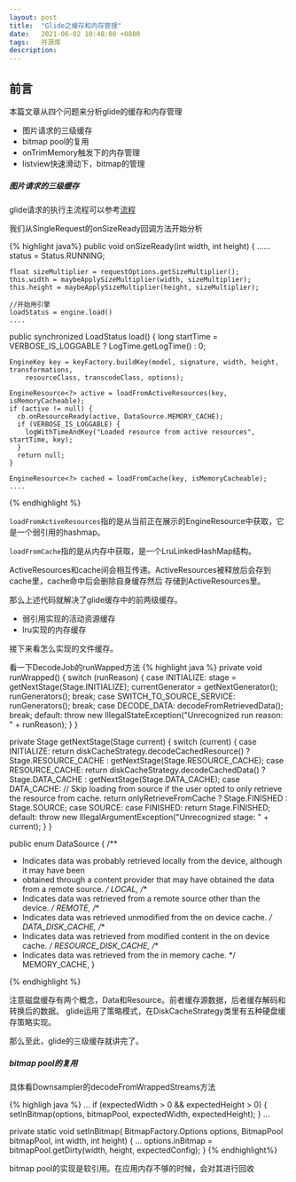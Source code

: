 ```yaml
---
layout: post
title:  "Glide之缓存和内存管理"
date:   2021-06-02 10:48:00 +0800
tags:   开源库
description:
---
```


前言
--------------
本篇文章从四个问题来分析glide的缓存和内存管理

* 图片请求的三级缓存
* bitmap pool的复用
* onTrimMemory触发下的内存管理
* listview快速滑动下，bitmap的管理

##### 图片请求的三级缓存

glide请求的执行主流程可以参考[流程](https://github.com/xfhy/Android-Notes/blob/master/Blogs/Android/%E4%B8%89%E6%96%B9%E5%BA%93%E5%8E%9F%E7%90%86/Glide%E4%B8%BB%E6%B5%81%E7%A8%8B%E6%BA%90%E7%A0%81%E8%A7%A3%E6%9E%90.md)

我们从SingleRequest的onSizeReady回调方法开始分析

{% highlight java%}
public void onSizeReady(int width, int height) {
    ......
    status = Status.RUNNING;

    float sizeMultiplier = requestOptions.getSizeMultiplier();
    this.width = maybeApplySizeMultiplier(width, sizeMultiplier);
    this.height = maybeApplySizeMultiplier(height, sizeMultiplier);
    
    //开始用引擎
    loadStatus = engine.load()
    ....


  public synchronized <R> LoadStatus load() {
    long startTime = VERBOSE_IS_LOGGABLE ? LogTime.getLogTime() : 0;

    EngineKey key = keyFactory.buildKey(model, signature, width, height, transformations,
        resourceClass, transcodeClass, options);

    EngineResource<?> active = loadFromActiveResources(key, isMemoryCacheable);
    if (active != null) {
      cb.onResourceReady(active, DataSource.MEMORY_CACHE);
      if (VERBOSE_IS_LOGGABLE) {
        logWithTimeAndKey("Loaded resource from active resources", startTime, key);
      }
      return null;
    }

    EngineResource<?> cached = loadFromCache(key, isMemoryCacheable);
    ....
{% endhighlight %}

`loadFromActiveResources`指的是从当前正在展示的EngineResource中获取，它是一个弱引用的hashmap。

`loadFromCache`指的是从内存中获取，是一个LruLinkedHashMap结构。

ActiveResources和cache间会相互传递。ActiveResources被释放后会存到cache里，cache命中后会删除自身缓存然后
存储到ActiveResources里。

那么上述代码就解决了glide缓存中的前两级缓存。

* 弱引用实现的活动资源缓存
* lru实现的内存缓存

接下来看怎么实现的文件缓存。

看一下DecodeJob的runWapped方法
{% highlight java %}
private void runWrapped() {
    switch (runReason) {
      case INITIALIZE:
        stage = getNextStage(Stage.INITIALIZE);
        currentGenerator = getNextGenerator();
        runGenerators();
        break;
      case SWITCH_TO_SOURCE_SERVICE:
        runGenerators();
        break;
      case DECODE_DATA:
        decodeFromRetrievedData();
        break;
      default:
        throw new IllegalStateException("Unrecognized run reason: " + runReason);
    }
  }

private Stage getNextStage(Stage current) {
    switch (current) {
      case INITIALIZE:
        return diskCacheStrategy.decodeCachedResource()
            ? Stage.RESOURCE_CACHE : getNextStage(Stage.RESOURCE_CACHE);
      case RESOURCE_CACHE:
        return diskCacheStrategy.decodeCachedData()
            ? Stage.DATA_CACHE : getNextStage(Stage.DATA_CACHE);
      case DATA_CACHE:
        // Skip loading from source if the user opted to only retrieve the resource from cache.
        return onlyRetrieveFromCache ? Stage.FINISHED : Stage.SOURCE;
      case SOURCE:
      case FINISHED:
        return Stage.FINISHED;
      default:
        throw new IllegalArgumentException("Unrecognized stage: " + current);
    }
  }

public enum DataSource {
  /**
   * Indicates data was probably retrieved locally from the device, although it may have been
   * obtained through a content provider that may have obtained the data from a remote source.
   */
  LOCAL,
  /**
   * Indicates data was retrieved from a remote source other than the device.
   */
  REMOTE,
  /**
   * Indicates data was retrieved unmodified from the on device cache.
   */
  DATA_DISK_CACHE,
  /**
   * Indicates data was retrieved from modified content in the on device cache.
   */
  RESOURCE_DISK_CACHE,
  /**
   * Indicates data was retrieved from the in memory cache.
   */
  MEMORY_CACHE,
}

{% endhighlight %}

注意磁盘缓存有两个概念，Data和Resource。前者缓存源数据，后者缓存解码和转换后的数据。
glide运用了策略模式，在DiskCacheStrategy类里有五种硬盘缓存策略实现。

那么至此，glide的三级缓存就讲完了。


##### bitmap pool的复用
具体看Downsampler的decodeFromWrappedStreams方法

{% highligh java %}
...
if (expectedWidth > 0 && expectedHeight > 0) {
        setInBitmap(options, bitmapPool, expectedWidth, expectedHeight);
      }
...

private static void setInBitmap(
      BitmapFactory.Options options, BitmapPool bitmapPool, int width, int height) {
    ...
    options.inBitmap = bitmapPool.getDirty(width, height, expectedConfig);
  }
{% endhighlight%}

bitmap pool的实现是软引用。在应用内存不够的时候，会对其进行回收


